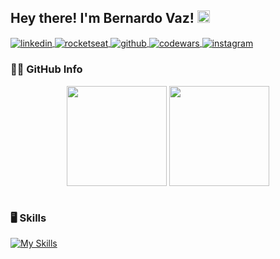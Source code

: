 ## Hey there! I'm Bernardo Vaz! <img src="https://raw.githubusercontent.com/MartinHeinz/MartinHeinz/master/wave.gif" width="20px">

<p align="left">
    <a href="https://linkedin.com/in/bernardovazm/" target="_blank">
        <img align="center" src="https://img.shields.io/badge/-Bernardo_Vaz-05122A?style=flat&logo=linkedin" alt="linkedin"/>
    </a>
    <a href="https://app.rocketseat.com.br/me/bernardo-vaz-00890" target="_blank">
        <img align="center" src="https://img.shields.io/badge/-Bernardo_Vaz-05122A?style=flat&logo=data:image/png;base64,iVBORw0KGgoAAAANSUhEUgAAABAAAAAQCAMAAAAoLQ9TAAAALVBMVEVHcExxWsF0XMJzXMJxWcFsUsD///9jRrzY0u6Xh9Gsn9n39fyMecy0qd2bjNJWBT0WAAAABHRSTlMA2Do606wF2QAAAGlJREFUGJVdj1cWwCAIBLEsRU3uf9xobDH8+GZwUYi8i6ucJwrxKE+7D0G9Q4vlYqtmCSjndr4CgCgzlyFgfKfKCVO0LrPKjmiqMxGXkJwNnXskqWG+1oSM+BSwD8f29YLNjvx/OQrn+g99oQSoNmt3PgAAAABJRU5ErkJggg==" alt="rocketseat"/>
    </a>
    <a href="https://github.com/bernardovazm" target="_blank">
        <img align="center" src="https://img.shields.io/badge/-bernardovazm-05122A?style=flat&logo=github" alt="github"/> 
    </a>
    <a href="https://codewars.com/users/bernardovazm" target="_blank">
        <img align="center" src="https://img.shields.io/badge/-bernardovazm-05122A?style=flat&logo=codewars" alt="codewars"/>
    </a>
    <a href="https://instagram.com/bernardovazmelo" target="_blank">
        <img align="center" src="https://img.shields.io/badge/-@bernardovazmelo-05122A?style=flat&logo=instagram" alt="instagram"/>
    </a>
</p>

<h3>🐱‍💻 GitHub Info</h3>
<div align="center">
    <!-- 
        My colleague Rafael taught me this, so check out his github also:
        https://github.com/rafaelpapastamatiou
    -->
    <img
        height="160"
        align="center"
        src="https://github-readme-stats-ochre-seven.vercel.app/api?username=bernardovazm&hide=contribs,issues&count_private&show_icons=true&theme=github_dark"
    />
    <img
        height="160"
        align="center"
        src="https://github-readme-stats-xnkv.vercel.app/api/top-langs/?username=bernardovazm&layout=compact&theme=github_dark&langs_count=10"
    />
</div>

<div style="margin: 40px 0;">

<h3 style="border: none !important">🖥 Skills</h3>

[![My Skills](https://skillicons.dev/icons?i=html,css,javascript,react,ts,python,mysql,nodejs,git,github,vscode,php,cs,java,dotnet,ai,figma,ae,ps&perline=50&theme=dark)](https://skillicons.dev)
